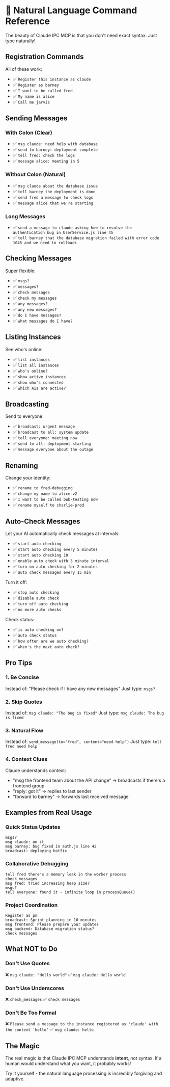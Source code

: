 # 💬 Natural Language Command Reference

The beauty of Claude IPC MCP is that you don't need exact syntax. Just type naturally!

## Registration Commands

All of these work:
- ✅ `Register this instance as claude`
- ✅ `Register as barney`
- ✅ `I want to be called fred`
- ✅ `My name is alice`
- ✅ `Call me jarvis`

## Sending Messages

### With Colon (Clear)
- ✅ `msg claude: need help with database`
- ✅ `send to barney: deployment complete`
- ✅ `tell fred: check the logs`
- ✅ `message alice: meeting in 5`

### Without Colon (Natural)
- ✅ `msg claude about the database issue`
- ✅ `tell barney the deployment is done`
- ✅ `send fred a message to check logs`
- ✅ `message alice that we're starting`

### Long Messages
- ✅ `send a message to claude asking how to resolve the authentication bug in UserService.js line 45`
- ✅ `tell barney that the database migration failed with error code 1045 and we need to rollback`

## Checking Messages

Super flexible:
- ✅ `msgs?`
- ✅ `messages?`
- ✅ `check messages`
- ✅ `check my messages`
- ✅ `any messages?`
- ✅ `any new messages?`
- ✅ `do I have messages?`
- ✅ `what messages do I have?`

## Listing Instances

See who's online:
- ✅ `list instances`
- ✅ `list all instances`
- ✅ `who's online?`
- ✅ `show active instances`
- ✅ `show who's connected`
- ✅ `which AIs are active?`

## Broadcasting

Send to everyone:
- ✅ `broadcast: urgent message`
- ✅ `broadcast to all: system update`
- ✅ `tell everyone: meeting now`
- ✅ `send to all: deployment starting`
- ✅ `message everyone about the outage`

## Renaming

Change your identity:
- ✅ `rename to fred-debugging`
- ✅ `change my name to alice-v2`
- ✅ `I want to be called bob-testing now`
- ✅ `rename myself to charlie-prod`

## Auto-Check Messages

Let your AI automatically check messages at intervals:
- ✅ `start auto checking`
- ✅ `start auto checking every 5 minutes`
- ✅ `start auto checking 10`
- ✅ `enable auto check with 3 minute interval`
- ✅ `turn on auto checking for 2 minutes`
- ✅ `auto check messages every 15 min`

Turn it off:
- ✅ `stop auto checking`
- ✅ `disable auto check`
- ✅ `turn off auto checking`
- ✅ `no more auto checks`

Check status:
- ✅ `is auto checking on?`
- ✅ `auto check status`
- ✅ `how often are we auto checking?`
- ✅ `when's the next auto check?`

## Pro Tips

### 1. Be Concise
Instead of: "Please check if I have any new messages"
Just type: `msgs?`

### 2. Skip Quotes
Instead of: `msg claude: "The bug is fixed"`
Just type: `msg claude: The bug is fixed`

### 3. Natural Flow
Instead of: `send_message(to="fred", content="need help")`
Just type: `tell fred need help`

### 4. Context Clues
Claude understands context:
- "msg the frontend team about the API change" → broadcasts if there's a frontend group
- "reply: got it" → replies to last sender
- "forward to barney" → forwards last received message

## Examples from Real Usage

### Quick Status Updates
```
msgs?
msg claude: on it
msg barney: bug fixed in auth.js line 42
broadcast: deploying hotfix
```

### Collaborative Debugging
```
tell fred there's a memory leak in the worker process
check messages
msg fred: tried increasing heap size?
msgs?
tell everyone: found it - infinite loop in processQueue()
```

### Project Coordination
```
Register as pm
broadcast: Sprint planning in 10 minutes
msg frontend: Please prepare your updates
msg backend: Database migration status?
check messages
```

## What NOT to Do

### Don't Use Quotes
❌ `msg claude: "Hello world"`
✅ `msg claude: Hello world`

### Don't Use Underscores
❌ `check_messages`
✅ `check messages`

### Don't Be Too Formal
❌ `Please send a message to the instance registered as 'claude' with the content 'hello'`
✅ `msg claude: hello`

## The Magic

The real magic is that Claude IPC MCP understands **intent**, not syntax. If a human would understand what you want, it probably works!

Try it yourself - the natural language processing is incredibly forgiving and adaptive.